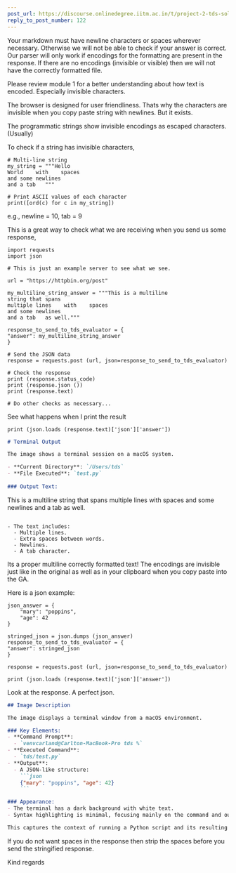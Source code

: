 ```yaml
---
post_url: https://discourse.onlinedegree.iitm.ac.in/t/project-2-tds-solver-discussion-thread/169029/123
reply_to_post_number: 122
---
```

Your markdown must have newline characters or spaces wherever necessary. Otherwise we will not be able to check if your answer is correct. Our parser will only work if encodings for the formatting are present in the response. If there are no encodings (invisible or visible) then we will not have the correctly formatted file.

Please review module 1 for a better understanding about how text is encoded. Especially invisible characters.

The browser is designed for user friendliness. Thats why the characters are invisible when you copy paste string with newlines. But it exists.

The programmatic strings show invisible encodings as escaped characters. (Usually)

To check if a string has invisible characters,

```
# Multi-line string
my_string = """Hello
World    with    spaces 
and some newlines
and a tab	"""

# Print ASCII values of each character
print([ord(c) for c in my_string])

```

e.g., newline = 10, tab = 9

This is a great way to check what we are receiving when you send us some response,

```
import requests
import json

# This is just an example server to see what we see.

url = "https://httpbin.org/post"

my_multiline_string_answer = """This is a multiline
string that spans
multiple lines    with    spaces 
and some newlines
and a tab	as well."""

response_to_send_to_tds_evaluator = {
"answer": my_multiline_string_answer
}

# Send the JSON data
response = requests.post (url, json=response_to_send_to_tds_evaluator)

# Check the response
print (response.status_code)
print (response.json ())
print (response.text)

# Do other checks as necessary... 

```

See what happens when I print the result

```
print (json.loads (response.text)['json']['answer'])

```

```markdown
# Terminal Output

The image shows a terminal session on a macOS system. 

- **Current Directory**: `/Users/tds`
- **File Executed**: `test.py`
  
### Output Text:
```
This is a multiline
string that spans
multiple lines  with  spaces
and some newlines
and a tab    as well.
```

- The text includes:
  - Multiple lines.
  - Extra spaces between words.
  - Newlines.
  - A tab character.
```

Its a proper multiline correctly formatted text! The encodings are invisible just like in the original as well as in your clipboard when you copy paste into the GA.

Here is a json example:

```
json_answer = {
    "mary": "poppins",
    "age": 42
}

stringed_json = json.dumps (json_answer)
response_to_send_to_tds_evaluator = {
"answer": stringed_json
}

response = requests.post (url, json=response_to_send_to_tds_evaluator)

print (json.loads (response.text)['json']['answer'])

```

Look at the response. A perfect json.  
```markdown
## Image Description

The image displays a terminal window from a macOS environment. 

### Key Elements:
- **Command Prompt**: 
  - `venvcarland@Carlton-MacBook-Pro tds %`
- **Executed Command**: 
  - `tds/test.py`
- **Output**: 
  - A JSON-like structure: 
    ```json
    {"mary": "poppins", "age": 42}
    ```

### Appearance:
- The terminal has a dark background with white text.
- Syntax highlighting is minimal, focusing mainly on the command and output.

This captures the context of running a Python script and its resulting output.
```

If you do not want spaces in the response then strip the spaces before you send the stringified response.

Kind regards